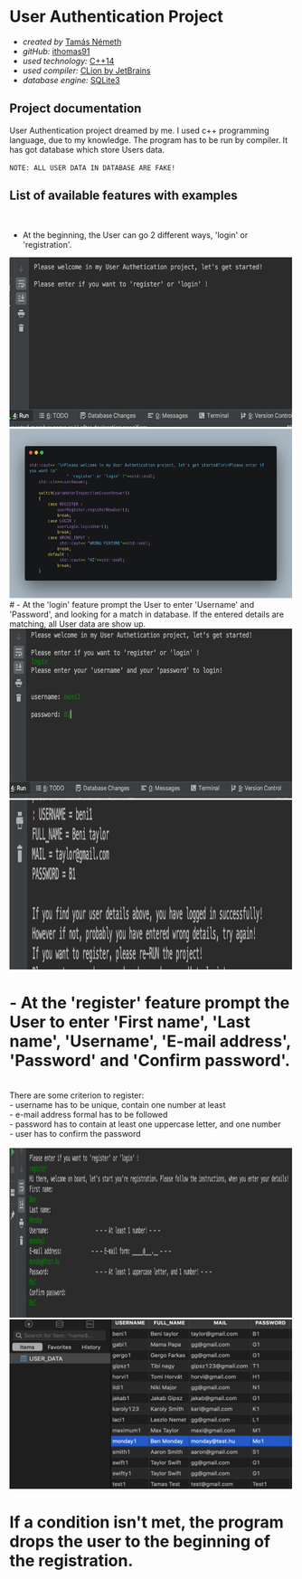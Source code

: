 # User Authentication Project <br/>

- _created by_ [Tamás Németh](https://www.linkedin.com/in/tam%C3%A1s-n%C3%A9meth-793459161/) <br/>
- _gitHub:_ [ithomas91](https://github.com/ithomas91) <br/>
- _used technology:_ [C++14](https://en.wikipedia.org/wiki/C%2B%2B14) <br/>
- _used compiler:_ [CLion by JetBrains](https://www.jetbrains.com/clion/download) <br/>
- _database engine:_ [SQLite3](https://www.sqlite.org/index.html) <br/>

## Project documentation <br/>

User Authentication project dreamed by me. I used c++ programming language, due to my knowledge.
The program has to be run by compiler. It has got database which store Users data.
<br/>

`NOTE: ALL USER DATA IN DATABASE ARE FAKE!`
<br/>

## List of available features with examples
<br/>

- At the beginning, the User can go 2 different ways, 'login' or 'registration'.<br/>

<img src="img/firstpage.png" alt="firstpage" width="500" height="300">
<img src="img/mainSwitchCase.png" alt="main" width="500" height="300"> 
  <br/>
# - At the 'login' feature prompt the User to enter 'Username' and 'Password', and 
looking for a match in database. If the entered details are matching, all User data are show up.
<br/>

<img src="img/login.png" alt="login" width="500" height="300">
<img src="img/loggedin.png" alt="loggedin" width="500" height="300">
<br/>

# - At the 'register' feature prompt the User to enter 'First name', 'Last name', 'Username', 'E-mail address', 'Password' and 'Confirm password'.
<br/>
There are some criterion to register:<br/>
- username has to be unique, contain one number at least<br/>
- e-mail address formal has to be followed<br/>
- password has to contain at least one uppercase letter, and one number<br/>
- user has to confirm the password<br/>
<br/>

<img src="img/register.png" alt="register" width="500" height="300">
<img src="img/database.png" alt="database" width="500" height="300">
<br/>

# If a condition isn't met, the program drops the user to the beginning of the registration.
<br/>
